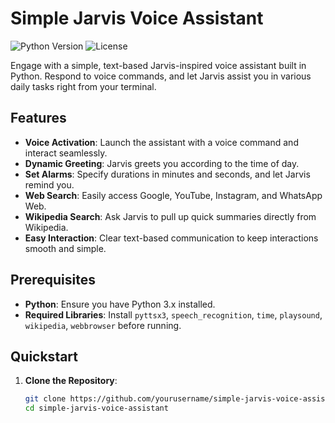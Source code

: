 # Simple Jarvis Voice Assistant

![Python Version](https://img.shields.io/badge/python-3.x-blue.svg)
![License](https://img.shields.io/badge/license-MIT-green.svg)

Engage with a simple, text-based Jarvis-inspired voice assistant built in Python. Respond to voice commands, and let Jarvis assist you in various daily tasks right from your terminal.

## Features

- **Voice Activation**: Launch the assistant with a voice command and interact seamlessly.
- **Dynamic Greeting**: Jarvis greets you according to the time of day.
- **Set Alarms**: Specify durations in minutes and seconds, and let Jarvis remind you.
- **Web Search**: Easily access Google, YouTube, Instagram, and WhatsApp Web.
- **Wikipedia Search**: Ask Jarvis to pull up quick summaries directly from Wikipedia.
- **Easy Interaction**: Clear text-based communication to keep interactions smooth and simple.

## Prerequisites

- **Python**: Ensure you have Python 3.x installed.
- **Required Libraries**: Install `pyttsx3`, `speech_recognition`, `time`, `playsound`, `wikipedia`, `webbrowser` before running.

## Quickstart

1. **Clone the Repository**:

   ```bash
   git clone https://github.com/yourusername/simple-jarvis-voice-assistant.git
   cd simple-jarvis-voice-assistant
